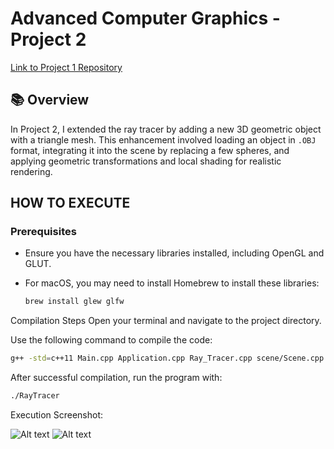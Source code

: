 # Advanced Computer Graphics - Project 2

[Link to Project 1 Repository](https://github.com/jknithin36/compuer_graphics)

## 📚 Overview

In Project 2, I extended the ray tracer by adding a new 3D geometric object with a triangle mesh. This enhancement involved loading an object in `.OBJ` format, integrating it into the scene by replacing a few spheres, and applying geometric transformations and local shading for realistic rendering.

## HOW TO EXECUTE

### Prerequisites

- Ensure you have the necessary libraries installed, including OpenGL and GLUT.
- For macOS, you may need to install Homebrew to install these libraries:

  ```bash
  brew install glew glfw
  ```

Compilation Steps
Open your terminal and navigate to the project directory.

Use the following command to compile the code:

```bash
g++ -std=c++11 Main.cpp Application.cpp Ray_Tracer.cpp scene/Scene.cpp scene/view_plane.cpp util/RayTracingUtil.cpp util/SceneUtil.cpp primitives/MyObject.cpp primitives/Wall.cpp primitives/Triangle.cpp primitives/Sphere.cpp Imageio/Imageio.cpp common/math3d.cpp scene/Light.cpp -o RayTracer -framework OpenGL -framework GLUT -L/opt/homebrew/opt/glfw/lib -I/opt/homebrew/opt/glfw/include -L/opt/homebrew/opt/glew/lib -I/opt/homebrew/opt/glew/include -lglfw -lGLEW -DGL_SILENCE_DEPRECATION
```

After successful compilation, run the program with:

```bash
./RayTracer
```

Execution Screenshot:

![Alt text](./assets/Screenshot%202024-11-08%20at%2011.26.02 AM.png)
![Alt text](./assets/Screenshot%202024-11-08%20at%2011.00.13 AM.png)
